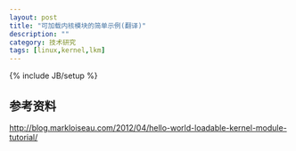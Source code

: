 ```yaml
---
layout: post
title: "可加载内核模块的简单示例(翻译)"
description: ""
category: 技术研究
tags: [linux,kernel,lkm]
---
```

{% include JB/setup %}

## 参考资料 ##
http://blog.markloiseau.com/2012/04/hello-world-loadable-kernel-module-tutorial/

